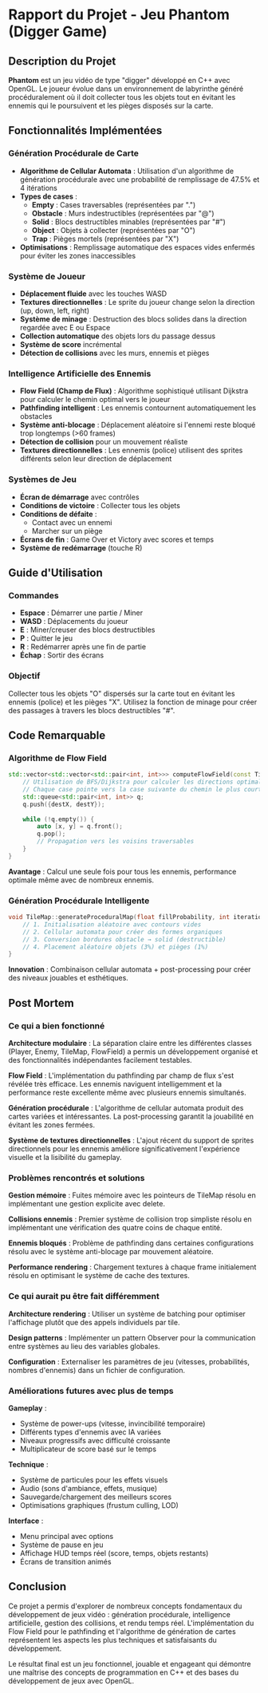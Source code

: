# Rapport du Projet - Jeu Phantom (Digger Game)

## Description du Projet

**Phantom** est un jeu vidéo de type "digger" développé en C++ avec OpenGL. Le joueur évolue dans un environnement de labyrinthe généré procéduralement où il doit collecter tous les objets tout en évitant les ennemis qui le poursuivent et les pièges disposés sur la carte.

## Fonctionnalités Implémentées

### Génération Procédurale de Carte

- **Algorithme de Cellular Automata** : Utilisation d'un algorithme de génération procédurale avec une probabilité de remplissage de 47.5% et 4 itérations
- **Types de cases** :
  - **Empty** : Cases traversables (représentées par ".")
  - **Obstacle** : Murs indestructibles (représentées par "@")
  - **Solid** : Blocs destructibles minables (représentées par "#")
  - **Object** : Objets à collecter (représentées par "O")
  - **Trap** : Pièges mortels (représentées par "X")
- **Optimisations** : Remplissage automatique des espaces vides enfermés pour éviter les zones inaccessibles

### Système de Joueur

- **Déplacement fluide** avec les touches WASD
- **Textures directionnelles** : Le sprite du joueur change selon la direction (up, down, left, right)
- **Système de minage** : Destruction des blocs solides dans la direction regardée avec E ou Espace
- **Collection automatique** des objets lors du passage dessus
- **Système de score** incrémental
- **Détection de collisions** avec les murs, ennemis et pièges

### Intelligence Artificielle des Ennemis

- **Flow Field (Champ de Flux)** : Algorithme sophistiqué utilisant Dijkstra pour calculer le chemin optimal vers le joueur
- **Pathfinding intelligent** : Les ennemis contournent automatiquement les obstacles
- **Système anti-blocage** : Déplacement aléatoire si l'ennemi reste bloqué trop longtemps (>60 frames)
- **Détection de collision** pour un mouvement réaliste
- **Textures directionnelles** : Les ennemis (police) utilisent des sprites différents selon leur direction de déplacement

### Systèmes de Jeu

- **Écran de démarrage** avec contrôles
- **Conditions de victoire** : Collecter tous les objets
- **Conditions de défaite** :
  - Contact avec un ennemi
  - Marcher sur un piège
- **Écrans de fin** : Game Over et Victory avec scores et temps
- **Système de redémarrage** (touche R)

## Guide d'Utilisation

### Commandes

- **Espace** : Démarrer une partie / Miner
- **WASD** : Déplacements du joueur
- **E** : Miner/creuser des blocs destructibles
- **P** : Quitter le jeu
- **R** : Redémarrer après une fin de partie
- **Échap** : Sortir des écrans

### Objectif

Collecter tous les objets "O" dispersés sur la carte tout en évitant les ennemis (police) et les pièges "X". Utilisez la fonction de minage pour créer des passages à travers les blocs destructibles "#".

## Code Remarquable

### Algorithme de Flow Field

```cpp
std::vector<std::vector<std::pair<int, int>>> computeFlowField(const TileMap& map, int destX, int destY) {
    // Utilisation de BFS/Dijkstra pour calculer les directions optimales
    // Chaque case pointe vers la case suivante du chemin le plus court
    std::queue<std::pair<int, int>> q;
    q.push({destX, destY});
    
    while (!q.empty()) {
        auto [x, y] = q.front(); 
        q.pop();
        // Propagation vers les voisins traversables
    }
}
```

**Avantage** : Calcul une seule fois pour tous les ennemis, performance optimale même avec de nombreux ennemis.

### Génération Procédurale Intelligente

```cpp
void TileMap::generateProceduralMap(float fillProbability, int iterations) {
    // 1. Initialisation aléatoire avec contours vides
    // 2. Cellular automata pour créer des formes organiques  
    // 3. Conversion bordures obstacle → solid (destructible)
    // 4. Placement aléatoire objets (3%) et pièges (1%)
}
```

**Innovation** : Combinaison cellular automata + post-processing pour créer des niveaux jouables et esthétiques.

## Post Mortem

### Ce qui a bien fonctionné

**Architecture modulaire** : La séparation claire entre les différentes classes (Player, Enemy, TileMap, FlowField) a permis un développement organisé et des fonctionnalités indépendantes facilement testables.

**Flow Field** : L'implémentation du pathfinding par champ de flux s'est révélée très efficace. Les ennemis naviguent intelligemment et la performance reste excellente même avec plusieurs ennemis simultanés.

**Génération procédurale** : L'algorithme de cellular automata produit des cartes variées et intéressantes. La post-processing garantit la jouabilité en évitant les zones fermées.

**Système de textures directionnelles** : L'ajout récent du support de sprites directionnels pour les ennemis améliore significativement l'expérience visuelle et la lisibilité du gameplay.

### Problèmes rencontrés et solutions

**Gestion mémoire** : Fuites mémoire avec les pointeurs de TileMap résolu en implémentant une gestion explicite avec delete.

**Collisions ennemis** : Premier système de collision trop simpliste résolu en implémentant une vérification des quatre coins de chaque entité.

**Ennemis bloqués** : Problème de pathfinding dans certaines configurations résolu avec le système anti-blocage par mouvement aléatoire.

**Performance rendering** : Chargement textures à chaque frame initialement résolu en optimisant le système de cache des textures.

### Ce qui aurait pu être fait différemment

**Architecture rendering** : Utiliser un système de batching pour optimiser l'affichage plutôt que des appels individuels par tile.

**Design patterns** : Implémenter un pattern Observer pour la communication entre systèmes au lieu des variables globales.

**Configuration** : Externaliser les paramètres de jeu (vitesses, probabilités, nombres d'ennemis) dans un fichier de configuration.

### Améliorations futures avec plus de temps

**Gameplay** :

- Système de power-ups (vitesse, invincibilité temporaire)
- Différents types d'ennemis avec IA variées  
- Niveaux progressifs avec difficulté croissante
- Multiplicateur de score basé sur le temps

**Technique** :

- Système de particules pour les effets visuels
- Audio (sons d'ambiance, effets, musique)
- Sauvegarde/chargement des meilleurs scores
- Optimisations graphiques (frustum culling, LOD)

**Interface** :

- Menu principal avec options
- Système de pause en jeu
- Affichage HUD temps réel (score, temps, objets restants)
- Écrans de transition animés

## Conclusion

Ce projet a permis d'explorer de nombreux concepts fondamentaux du développement de jeux vidéo : génération procédurale, intelligence artificielle, gestion des collisions, et rendu temps réel. L'implémentation du Flow Field pour le pathfinding et l'algorithme de génération de cartes représentent les aspects les plus techniques et satisfaisants du développement.

Le résultat final est un jeu fonctionnel, jouable et engageant qui démontre une maîtrise des concepts de programmation en C++ et des bases du développement de jeux avec OpenGL.
